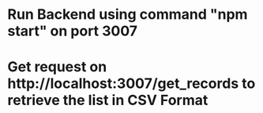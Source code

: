# Run Backend using command "npm start" on port 3007

# Get request on http://localhost:3007/get_records to retrieve the list in CSV Format